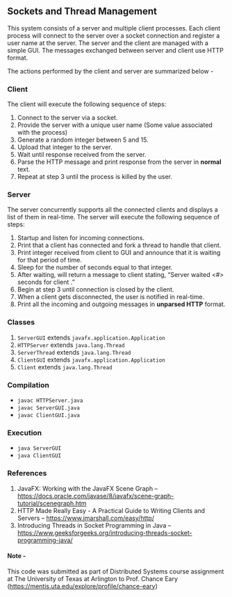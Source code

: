 ## Sockets and Thread Management

This  system consists of a server and multiple client processes. Each client process will connect to the server over a socket connection and register a user name at the server.
The server and the client are managed with a simple GUI. The messages exchanged between server and client use HTTP format.

The actions performed by the client and server are summarized below -

### Client

The client will execute the following sequence of steps:
1. Connect to the server via a socket.
2. Provide the server with a unique user name (Some value associated with the process)
3. Generate a random integer between 5 and 15.
4. Upload that integer to the server.
5. Wait until response received from the server.
6. Parse the HTTP message and print response from the server in **normal** text.
7. Repeat at step 3 until the process is killed by the user.

### Server

The server concurrently supports all the connected clients and displays a list of them in real-time. The server will execute the following sequence of steps:
1. Startup and listen for incoming connections.
2. Print that a client has connected and fork a thread to handle that client.
3. Print integer received from client to GUI and announce that it is waiting for that period of time.
4. Sleep for the number of seconds equal to that integer.
5. After waiting, will return a message to client stating, “Server waited <#> seconds for client <name>.”
6. Begin at step 3 until connection is closed by the client.
7. When a client gets disconnected, the user is notified in real-time.
8. Print all the incoming and outgoing messages in **unparsed HTTP** format.

### Classes
1. `ServerGUI` extends `javafx.application.Application`
2. `HTTPServer` extends `java.lang.Thread`
3. `ServerThread` extends `java.lang.Thread`
4. `ClientGUI` extends `javafx.application.Application`
5. `Client` extends `java.lang.Thread`


### Compilation  

- `javac HTTPServer.java`   
- `javac ServerGUI.java`   
- `javac ClientGUI.java`

### Execution
- `java ServerGUI`
- `java ClientGUI`

### References

1. JavaFX: Working with the JavaFX Scene Graph – https://docs.oracle.com/javase/8/javafx/scene-graph-tutorial/scenegraph.htm
2. HTTP Made Really Easy - A Practical Guide to Writing Clients and Servers – https://www.jmarshall.com/easy/http/
3. Introducing Threads in Socket Programming in Java – https://www.geeksforgeeks.org/introducing-threads-socket-programming-java/


#### Note -
This code was submitted as part of Distributed Systems course assignment at The University of Texas at Arlington to Prof. Chance Eary (https://mentis.uta.edu/explore/profile/chance-eary)

